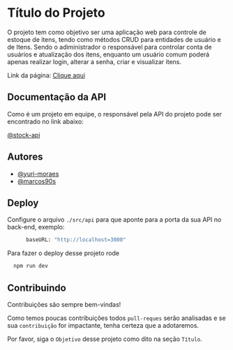 
# Título do Projeto

O projeto tem como objetivo ser uma aplicação web para controle de estoque de itens, tendo como métodos CRUD para entidades de usuário e de Itens. Sendo o adiministrador o responsável para controlar conta de usuários e atualização dos itens, enquanto um usuário comum poderá apenas realizar login, alterar a senha, criar e visualizar itens.

Link da página: [Clique aqui](https://react-stock-jph97vote-yurimoraes-projects.vercel.app/#/)


## Documentação da API

Como é um projeto em equipe, o responsável pela API do projeto pode ser encontrado no link 
abaixo:

[@stock-api](https://github.com/marcos90s/stock_api)

## Autores

- [@yuri-moraes](https://www.github.com/yuri-moraes)
- [@marcos90s](https://www.github.com/marcos90s)


## Deploy
Configure o arquivo ``./src/api`` para que aponte para a porta da sua API no back-end, exemplo:

```bash
      baseURL: "http://localhost=3000"

```

Para fazer o deploy desse projeto rode

```bash
  npm run dev
```


## Contribuindo

Contribuições são sempre bem-vindas!

Como temos poucas contribuições todos `pull-reques` serão analisadas e se sua `contribuição` for impactante, tenha certeza que a adotaremos.

Por favor, siga o `Objetivo` desse projeto como dito na seção `Título`.

